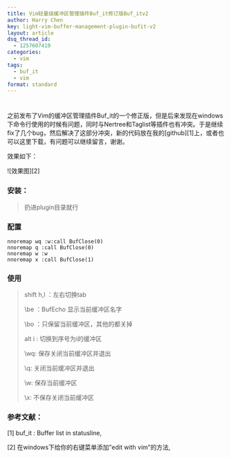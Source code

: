 ```yaml
---
title: Vim轻量级缓冲区管理插件Buf_it修订版Buf_itv2
author: Harry Chen
key: light-vim-buffer-management-plugin-bufit-v2
layout: article
dsq_thread_id:
  - 1257607419
categories:
  - vim
tags:
  - buf_it
  - vim
format: standard
---
```

# 

  之前发布了Vim的缓冲区管理插件Buf_it的一个修正版，但是后来发现在windows下命令行使用的时候有问题，同时与Nertree和Taglist等插件也有冲突。于是继续fix了几个bug，然后解决了这部分冲突，新的代码放在我的[github][1]上，或者也可以这里下载，有问题可以继续留言，谢谢。

  效果如下：

![效果图][2]

### 安装：

> 扔进plugin目录就行

### 配置


    nnoremap wq :w:call BufClose(0)
    nnoremap q :call BufClose(0)
    nnoremap w :w
    nnoremap x :call BufClose(1)


### 使用

> shift h,l ：左右切换tab
>
> \be ：BufEcho 显示当前缓冲区名字
>
> \bo ：只保留当前缓冲区，其他的都关掉
>
> alt i : 切换到序号为i的缓冲区
>
> \wq: 保存关闭当前缓冲区并退出
>
> \q: 关闭当前缓冲区并退出
>
> \w: 保存当前缓冲区
>
> \x: 不保存关闭当前缓冲区

### 参考文献：

[1] buf_it : Buffer list in statusline,


[2] 在windows下给你的右键菜单添加”edit with vim”的方法,


